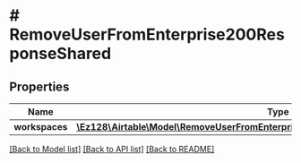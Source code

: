 # # RemoveUserFromEnterprise200ResponseShared

## Properties

Name | Type | Description | Notes
------------ | ------------- | ------------- | -------------
**workspaces** | [**\Ez128\Airtable\Model\RemoveUserFromEnterprise200ResponseSharedWorkspacesInner[]**](RemoveUserFromEnterprise200ResponseSharedWorkspacesInner.md) |  |

[[Back to Model list]](../../README.md#models) [[Back to API list]](../../README.md#endpoints) [[Back to README]](../../README.md)

